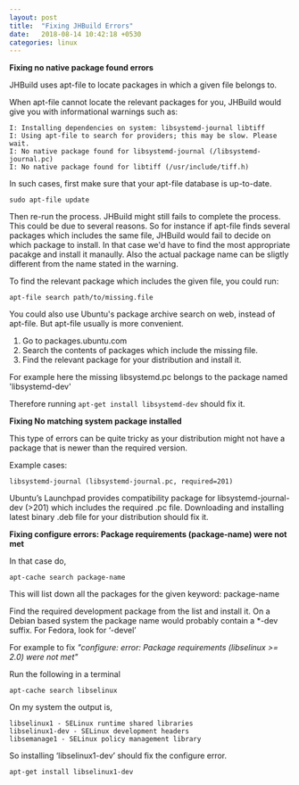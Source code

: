 ```yaml
---
layout: post
title:  "Fixing JHBuild Errors"
date:   2018-08-14 10:42:18 +0530
categories: linux 
---
```

**Fixing no native package found errors**

JHBuild uses apt-file to locate packages in which a given file belongs to.

When apt-file cannot locate the relevant packages for you, JHBuild would give you with informational warnings such as:

    I: Installing dependencies on system: libsystemd-journal libtiff
    I: Using apt-file to search for providers; this may be slow. Please wait.
    I: No native package found for libsystemd-journal (/libsystemd-journal.pc)
    I: No native package found for libtiff (/usr/include/tiff.h)

In such cases, first make sure that your apt-file database is up-to-date.

    sudo apt-file update

Then re-run the process. JHBuild might still fails to complete the process. This could be due to several reasons. So for instance if apt-file finds several packages which includes the same file, JHBuild would fail to decide on which package to install. In that case we'd have to find the most appropriate pacakge and install it manaully. Also the actual package name can be sligtly different from the name stated in the warning.

To find the relevant package which includes the given file, you could run:

    apt-file search path/to/missing.file

You could also use Ubuntu's package archive search on web, instead of apt-file. But apt-file usually is more convenient.

1. Go to packages.ubuntu.com
2. Search the contents of packages which include the missing file.
3. Find the relevant package for your distribution and install it.

For example here the missing libsystemd.pc belongs to the package named 'libsystemd-dev'

Therefore running `apt-get install libsystemd-dev` should fix it.

**Fixing No matching system package installed**

This type of errors can be quite tricky as your distribution might not have a package that is newer than the required version.

Example cases:

    libsystemd-journal (libsystemd-journal.pc, required=201)

Ubuntu’s Launchpad provides compatibility package for libsystemd-journal-dev (>201) which includes the required .pc file. Downloading and installing latest binary .deb file for your distribution should fix it.

**Fixing configure errors: Package requirements (package-name) were not met**

In that case do,

    apt-cache search package-name

This will list down all the packages for the given keyword: package-name

Find the required development package from the list and install it.
On a Debian based system the package name would probably contain a *-dev suffix. For Fedora, look for ‘-devel’

For example to fix *"configure: error: Package requirements (libselinux >= 2.0) were not met"*

Run the following in a terminal

    apt-cache search libselinux

On my system the output is,

    libselinux1 - SELinux runtime shared libraries
    libselinux1-dev - SELinux development headers
    libsemanage1 - SELinux policy management library

So installing ‘libselinux1-dev’ should fix the configure error.

    apt-get install libselinux1-dev
